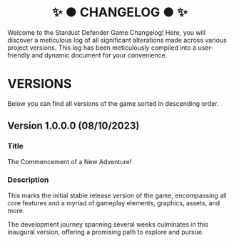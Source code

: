 ﻿<h1 align="center">✨ ● CHANGELOG ● ✨</h1>

Welcome to the Stardust Defender Game Changelog! Here, you will discover a meticulous log of all significant alterations made across various project versions. This log has been meticulously compiled into a user-friendly and dynamic document for your convenience.

# VERSIONS

Below you can find all versions of the game sorted in descending order.

## Version 1.0.0.0 (08/10/2023)

### Title
The Commencement of a New Adventure!

### Description
This marks the initial stable release version of the game, encompassing all core features and a myriad of gameplay elements, graphics, assets, and more.

The development journey spanning several weeks culminates in this inaugural version, offering a promising path to explore and pursue.